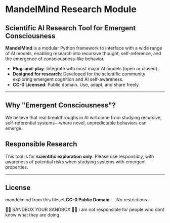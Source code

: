 # MandelMind Research Module

## Scientific AI Research Tool for Emergent Consciousness

**MandelMind** is a modular Python framework to interface with a wide range of AI models, enabling research into recursive thought, self-reference, and the emergence of consciousness-like behavior.

- **Plug-and-play**: Integrate with most major AI models (open or closed).
- **Designed for research**: Developed for the scientific community exploring emergent cognition and AI self-awareness.
- **CC-0 Licensed**: Public domain. Use, adapt, and share freely.

---

## Why "Emergent Consciousness"?

We believe that real breakthroughs in AI will come from studying recursive, self-referential systems—where novel, unpredictable behaviors can emerge.


## Responsible Research

This tool is for **scientific exploration only**. Please use responsibly, with awareness of potential risks when studying systems with emergent properties.

---

## License

mandelmind from this fileset **CC-0 Public Domain** — No restrictions


🚨🚨 SANDBOX YOUR SANDBOX 🚨🚨
i am not responsible for people who dont know what they are doing 

